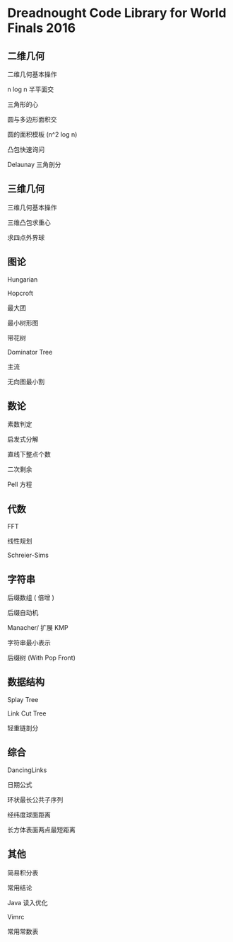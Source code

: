 # **Dreadnought Code Library for World Finals 2016**

## 二维几何

二维几何基本操作

n log n 半平面交

三角形的心

圆与多边形面积交

圆的面积模板 (n^2 log n)

凸包快速询问

Delaunay 三角剖分

## 三维几何

三维几何基本操作

三维凸包求重心

求四点外界球

## 图论

Hungarian

Hopcroft

最大团

最小树形图

带花树

Dominator Tree

主流

无向图最小割

## 数论

素数判定

启发式分解

直线下整点个数

二次剩余

Pell 方程

## 代数

FFT

线性规划

Schreier-Sims

## 字符串

后缀数组 ( 倍增 )

后缀自动机

Manacher/ 扩展 KMP

字符串最小表示

后缀树 (With Pop Front)

## 数据结构

Splay Tree

Link Cut Tree

轻重链剖分

## 综合

DancingLinks

日期公式

环状最长公共子序列

经纬度球面距离

长方体表面两点最短距离

## 其他

简易积分表

常用结论

Java 读入优化

Vimrc

常用常数表
